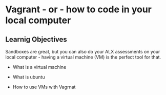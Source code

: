 # Vagrant - or - how to code in your local computer

## Learnig Objectives
Sandboxes are great, but you can also do your ALX assessments on your local computer - having a virtual machine (VM) is the perfect tool for that.
* What is a virtual machine
 
* What is ubuntu
 
* How to use VMs with Vagrnat 

